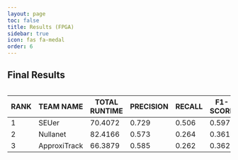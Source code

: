 ```yaml
---
layout: page
toc: false
title: Results (FPGA)
sidebar: true
icon: fas fa-medal
order: 6
---
```

## Final Results

<div style="overflow-x: auto;">

| RANK | TEAM NAME    | TOTAL RUNTIME |**PRECISION** | RECALL | **F1-SCORE** | FPS   | mIoU   | TOTAL SCORE |
| ---- | ------------ | ------------- | ------------ | ------ | ------------ | ----- | ------ | ----------- |
| 1    | SEUer        | 70.4072       | 0.729        | 0.506  | 0.597        | 85.22 | 0.2181 | 34.37       |
| 2    | Nullanet     | 82.4166       | 0.573        | 0.264  | 0.361        | 72.80 | 0.1624 | 11.4147     |
| 3    | ApproxiTrack | 66.3879       | 0.585        | 0.262  | 0.362        | 90.38 | 0.0    | 11.8262     |

</div>